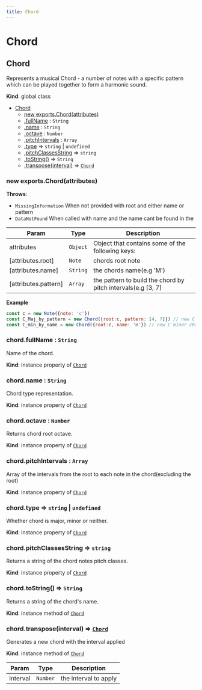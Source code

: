 ```yaml
---
title: Chord
---
```


# Chord

<a name="Chord"></a>

## Chord
Represents a musical Chord - a number of notes with a specific
pattern which can be played together to form a harmonic sound.

**Kind**: global class  

* [Chord](#Chord)
    * [new exports.Chord(attributes)](#new_Chord_new)
    * [.fullName](#Chord+fullName) : <code>String</code>
    * [.name](#Chord+name) : <code>String</code>
    * [.octave](#Chord+octave) : <code>Number</code>
    * [.pitchIntervals](#Chord+pitchIntervals) : <code>Array</code>
    * [.type](#Chord+type) ⇒ <code>string</code> \| <code>undefined</code>
    * [.pitchClassesString](#Chord+pitchClassesString) ⇒ <code>string</code>
    * [.toString()](#Chord+toString) ⇒ <code>String</code>
    * [.transpose(interval)](#Chord+transpose) ⇒ [<code>Chord</code>](#Chord)

<a name="new_Chord_new"></a>

### new exports.Chord(attributes)
**Throws**:

- <code>MissingInformation</code> When not provided with root and either name or pattern
- <code>DataNotFound</code> When called with name and the name cant be found in the


| Param | Type | Description |
| --- | --- | --- |
| attributes | <code>Object</code> | Object that contains some of the following keys: |
| [attributes.root] | <code>Note</code> | chords root note |
| [attributes.name] | <code>String</code> | the chords name(e.g 'M') |
| [attributes.pattern] | <code>Array</code> | the pattern to build the chord by pitch intervals(e.g [3, 7] |

**Example**  
```js
const c = new Note({note: 'c'})
const C_Maj_by_pattern = new Chord({root:c, pattern: [4, 7]}) // new C major chord.
const C_min_by_name = new Chord({root:c, name: 'm'}) // new C minor chord.
```
<a name="Chord+fullName"></a>

### chord.fullName : <code>String</code>
Name of the chord.

**Kind**: instance property of [<code>Chord</code>](#Chord)  
<a name="Chord+name"></a>

### chord.name : <code>String</code>
Chord type representation.

**Kind**: instance property of [<code>Chord</code>](#Chord)  
<a name="Chord+octave"></a>

### chord.octave : <code>Number</code>
Returns chord root octave.

**Kind**: instance property of [<code>Chord</code>](#Chord)  
<a name="Chord+pitchIntervals"></a>

### chord.pitchIntervals : <code>Array</code>
Array of the intervals from the root to each note in the chord(excluding the root)

**Kind**: instance property of [<code>Chord</code>](#Chord)  
<a name="Chord+type"></a>

### chord.type ⇒ <code>string</code> \| <code>undefined</code>
Whether chord is major, minor or neither.

**Kind**: instance property of [<code>Chord</code>](#Chord)  
<a name="Chord+pitchClassesString"></a>

### chord.pitchClassesString ⇒ <code>string</code>
Returns a string of the chord notes pitch classes.

**Kind**: instance property of [<code>Chord</code>](#Chord)  
<a name="Chord+toString"></a>

### chord.toString() ⇒ <code>String</code>
Returns a string of the chord's name.

**Kind**: instance method of [<code>Chord</code>](#Chord)  
<a name="Chord+transpose"></a>

### chord.transpose(interval) ⇒ [<code>Chord</code>](#Chord)
Generates a new chord with the interval applied

**Kind**: instance method of [<code>Chord</code>](#Chord)  

| Param | Type | Description |
| --- | --- | --- |
| interval | <code>Number</code> | the interval to apply |

